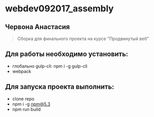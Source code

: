 # webdev092017_assembly
## Червона Анастасия

>Сборка для финального проекта на курсе "Продвинутый веб"

## Для работы необходимо установить:
* глобально gulp-cli: npm i -g gulp-cli
* webpack

## Для запуска проекта выполнить:
- clone repo
- npm i -g npm@5.3
- npm run build
